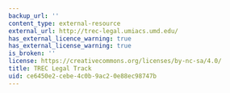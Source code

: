```yaml
---
backup_url: ''
content_type: external-resource
external_url: http://trec-legal.umiacs.umd.edu/
has_external_licence_warning: true
has_external_license_warning: true
is_broken: ''
license: https://creativecommons.org/licenses/by-nc-sa/4.0/
title: TREC Legal Track
uid: ce6450e2-cebe-4c0b-9ac2-0e88ec98747b
---
```

